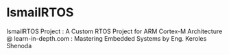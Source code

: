 # IsmailRTOS
 IsmailRTOS Project : A Custom RTOS Project for ARM Cortex-M Architecture @ learn-in-depth.com : Mastering Embedded Systems by Eng. Keroles Shenoda
